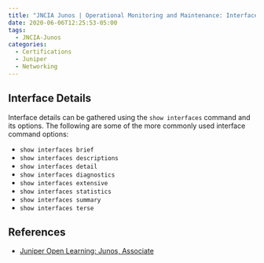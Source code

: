 ```yaml
---
title: "JNCIA Junos | Operational Monitoring and Maintenance: Interface Statistics and Errors"
date: 2020-06-06T12:25:53-05:00
tags:
  - JNCIA-Junos
categories:
  - Certifications
  - Juniper
  - Networking
---
```

## Interface Details
Interface details can be gathered using the `show interfaces` command and its options. The following are some of the more commonly used interface command options:

  * `show interfaces brief`
  * `show interfaces descriptions`
  * `show interfaces detail`
  * `show interfaces diagnostics`
  * `show interfaces extensive`
  * `show interfaces statistics`
  * `show interfaces summary`
  * `show interfaces terse` 

## References
  * [Juniper Open Learning: Junos, Associate](https://cloud.contentraven.com/junosgenius/learningpath-detail/1004/3/0/1)
